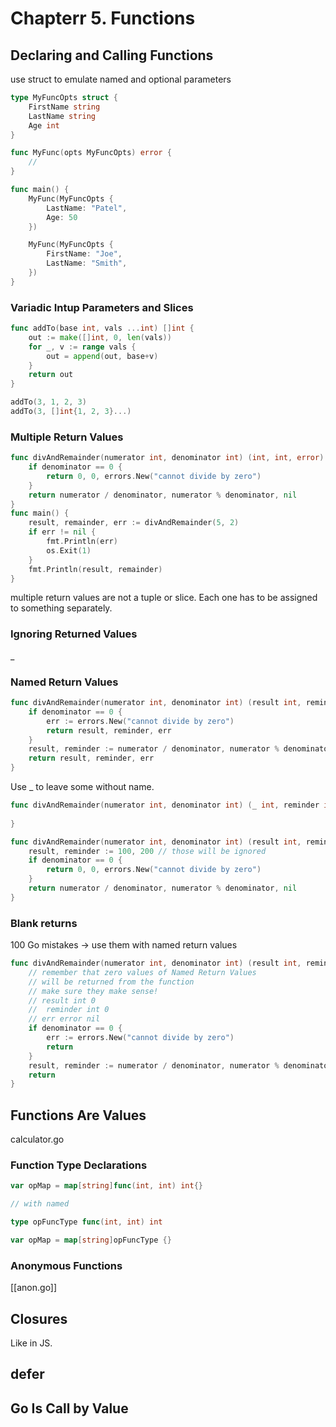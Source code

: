 # Chapterr 5. Functions

## Declaring and Calling Functions

use struct to emulate named and optional parameters

```go
type MyFuncOpts struct {
    FirstName string
    LastName string
    Age int
}

func MyFunc(opts MyFuncOpts) error {
    //
}

func main() {
    MyFunc(MyFuncOpts {
        LastName: "Patel",
        Age: 50
    })

    MyFunc(MyFuncOpts {
        FirstName: "Joe",
        LastName: "Smith",
    })
}
```

### Variadic Intup Parameters and Slices

```go
func addTo(base int, vals ...int) []int {
    out := make([]int, 0, len(vals))
    for _, v := range vals {
        out = append(out, base+v)
    }
    return out
}

addTo(3, 1, 2, 3)
addTo(3, []int{1, 2, 3}...)
```

### Multiple Return Values

```go
func divAndRemainder(numerator int, denominator int) (int, int, error) {
    if denominator == 0 {
        return 0, 0, errors.New("cannot divide by zero")
    }
    return numerator / denominator, numerator % denominator, nil
}
func main() {
    result, remainder, err := divAndRemainder(5, 2)
    if err != nil {
        fmt.Println(err)
        os.Exit(1)
    }
    fmt.Println(result, remainder)
}
```

multiple return values are not a tuple or slice. Each one has to be assigned to something separately.

### Ignoring Returned Values

_

### Named Return Values

```go
func divAndRemainder(numerator int, denominator int) (result int, reminder int, err error) {
    if denominator == 0 {
        err := errors.New("cannot divide by zero")
        return result, reminder, err
    }
    result, reminder := numerator / denominator, numerator % denominator, nil
    return result, reminder, err
}
```

Use _ to leave some without name. 
```go
func divAndRemainder(numerator int, denominator int) (_ int, reminder int, _ error) {
    
}
```

```go
func divAndRemainder(numerator int, denominator int) (result int, reminder int, err error) {
    result, reminder := 100, 200 // those will be ignored
    if denominator == 0 {
        return 0, 0, errors.New("cannot divide by zero")
    }
    return numerator / denominator, numerator % denominator, nil
}
```

### Blank returns 

100 Go mistakes -> use them with named return values

```go
func divAndRemainder(numerator int, denominator int) (result int, reminder int, err error) {
    // remember that zero values of Named Return Values 
    // will be returned from the function
    // make sure they make sense!
    // result int 0
    //  reminder int 0
    // err error nil
    if denominator == 0 {
        err := errors.New("cannot divide by zero")
        return
    }
    result, reminder := numerator / denominator, numerator % denominator, nil
    return
}
```

## Functions Are Values

calculator.go

### Function Type Declarations

```go
var opMap = map[string]func(int, int) int{}

// with named

type opFuncType func(int, int) int

var opMap = map[string]opFuncType {}

```

### Anonymous Functions

[[anon.go]]

## Closures

Like in JS.

## defer



## Go Is Call by Value